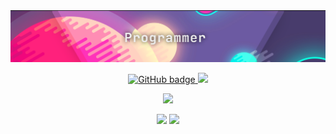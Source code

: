 
<img src="https://raw.githubusercontent.com/htmlcssphpjs/htmlcssphpjs/main/github-banner.png" />

<p align="center">
  <a href="https://github.com/vsecoder?tab=followers">
    <img src="https://img.shields.io/github/followers/vsecoder?label=Followers&logo=GitHub&style=for-the-badge" alt="GitHub badge" />
  </a>
  <a href="https://vsecoder.dev/projects">
    <img src="https://img.shields.io/badge/Projects-5-blue?style=for-the-badge&logo=appveyor" />
  </a>
</p>
<p align="center">
  <a href="https://wakatime.com/@vsecoder">
    <img src="https://wakatime.com/badge/user/17993a3c-e23b-43ce-a9c6-84b6248d1411.svg" />
  </a>
</p>

<p align="center">
  <img width="48%" src="https://github-readme-stats.vercel.app/api?username=vsecoder&show_icons=true&theme=tokyonight" />
  <img width="48%" src="https://github-readme-streak-stats.herokuapp.com/?user=vsecoder&theme=tokyonight" />
</p>
